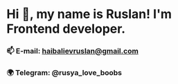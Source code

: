 # Hi 👋, my name is Ruslan! I'm Frontend developer. 
### 📫 E-mail: haibalievruslan@gmail.com
### :earth_africa: Telegram: @rusya_love_boobs

<!--
**lowerrider/lowerrider** is a ✨ _special_ ✨ repository because its `README.md` (this file) appears on your GitHub profile.

Here are some ideas to get you started:

- 🔭 I’m currently working on ...
- 🌱 I’m currently learning ...
- 👯 I’m looking to collaborate on ...
- 🤔 I’m looking for help with ...
- 💬 Ask me about ...
- 📫 How to reach me: ...
- 😄 Pronouns: ...
- ⚡ Fun fact: ...
-->

